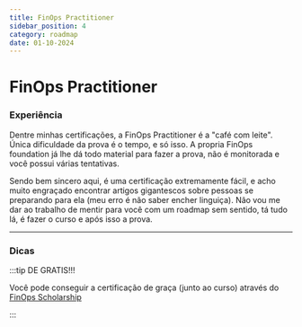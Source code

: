 ```yaml
---
title: FinOps Practitioner
sidebar_position: 4
category: roadmap
date: 01-10-2024
---
```


# FinOps Practitioner

### Experiência

Dentre minhas certificações, a FinOps Practitioner é a "café com leite". Única dificuldade da prova é 
o tempo, e só isso. A propria FinOps foundation já lhe dá todo material para fazer a prova, não é monitorada
e você possui várias tentativas. 

Sendo bem sincero aqui, é uma certificação extremamente fácil, e acho muito engraçado encontrar artigos gigantescos 
sobre pessoas se preparando para ela (meu erro é não saber encher linguiça). Não vou me dar ao trabalho de mentir
para você com um roadmap sem sentido, tá tudo lá, é fazer o curso e após isso a prova.

---
### Dicas

:::tip DE GRATIS!!!

Você pode conseguir a certificação de graça (junto ao curso) através do [FinOps Scholarship](https://learn.finops.org/finops-foundation-scholarship-program/1907191/scorm/3f53um7jbwekb)

:::



